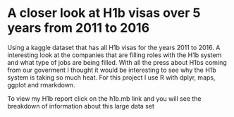 # A closer look at H1b visas over 5 years from 2011 to 2016
Using a kaggle dataset that has all H1b visas for the years 2011 to 2016. A interesting look at the companies that are filling roles with the H1b system and what type of jobs are being filled. With all the press about H1bs coming from our goverment I thought it would be interesting to see why the H1b system is taking so much heat. For this project I use R with dplyr, maps, ggplot and rmarkdown.   
   
To view my H1b report click on the h1b.mb link and you will see the breakdown of information about this large data set

